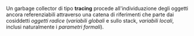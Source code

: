 Un garbage collector di tipo **tracing** procede all'individuazione degli oggetti ancora referenziabili attraverso una catena di riferimenti che parte dai cosiddetti *oggetti radice* (*variabili globali* e sullo stack, *variabili locali*, inclusi naturalmente i *parametri formali*).